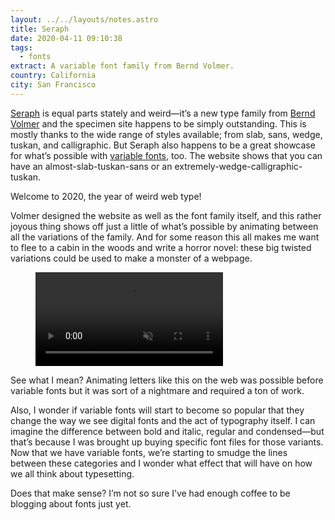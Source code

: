 ```yaml
---
layout: ../../layouts/notes.astro
title: Seraph
date: 2020-04-11 09:10:38
tags:
  - fonts
extract: A variable font family from Bernd Volmer.
country: California
city: San Francisco
---
```


[Seraph](https://www.seraphs.varfont.com/) is equal parts stately and weird—it’s a new type family from [Bernd Volmer](https://www.berndvolmer.com/) and the specimen site happens to be simply outstanding. This is mostly thanks to the wide range of styles available; from slab, sans, wedge, tuskan, and calligraphic. But Seraph also happens to be a great showcase for what’s possible with [variable fonts](https://css-tricks.com/a-new-responsive-font-format-for-the-web/), too. The website shows that you can have an almost-slab-tuskan-sans or an extremely-wedge-calligraphic-tuskan.

Welcome to 2020, the year of weird web type!

Volmer designed the website as well as the font family itself, and this rather joyous thing shows off just a little of what’s possible by animating between all the variations of the family. And for some reason this all makes me want to flee to a cabin in the woods and write a horror novel: these big twisted variations could be used to make a monster of a webpage.

<div class="m-wrapper--full">
  <figure class="m-wrapper--unpadded">
    <video autoplay loop muted playsinline>
      <source src="/images/seraph.mp4" />
    </video>
  </figure>
</div>

See what I mean? Animating letters like this on the web was possible before variable fonts but it was sort of a nightmare and required a ton of work.

Also, I wonder if variable fonts will start to become so popular that they change the way we see digital fonts and the act of typography itself. I can imagine the difference between bold and italic, regular and condensed—but that’s because I was brought up buying specific font files for those variants. Now that we have variable fonts, we’re starting to smudge the lines between these categories and I wonder what effect that will have on how we all think about typesetting.

Does that make sense? I’m not so sure I’ve had enough coffee to be blogging about fonts just yet.
